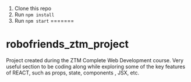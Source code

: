 

1. Clone this repo
2. Run `npm install`
3. Run `npm start`
=======
# robofriends_ztm_project
Project created during the ZTM Complete Web Development course. Very useful section to be coding along while exploring some of the key features of REACT, such as props, state, components , JSX, etc.

